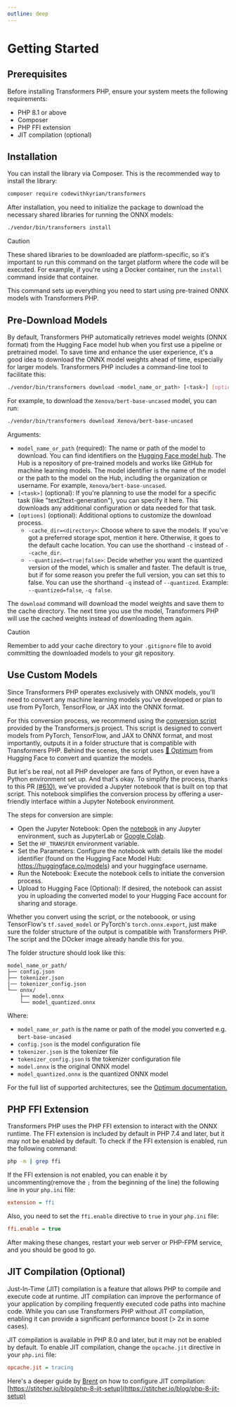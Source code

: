 ```yaml
---
outline: deep
---
```


# Getting Started

## Prerequisites

Before installing Transformers PHP, ensure your system meets the following requirements:

- PHP 8.1 or above
- Composer
- PHP FFI extension
- JIT compilation (optional)

## Installation

You can install the library via Composer. This is the recommended way to install the library:

```bash
composer require codewithkyrian/transformers
```

After installation, you need to initialize the package to download the necessary shared libraries for running the ONNX
models:

```bash
./vendor/bin/transformers install
```

> [!CAUTION]
> These shared libraries to be downloaded are platform-specific, so it's important to run this command on the target
> platform where the code will be executed. For example, if you're using a Docker container, run the `install` command
> inside that container.

This command sets up everything you need to start using pre-trained ONNX models with Transformers PHP.

## Pre-Download Models

By default, Transformers PHP automatically retrieves model weights (ONNX format) from the Hugging Face model hub when
you first use a pipeline or pretrained model. To save time and enhance the user experience, it's a good idea to download
the ONNX model weights ahead of time, especially for larger models. Transformers PHP includes a command-line tool to
facilitate this:

```bash
./vendor/bin/transformers download <model_name_or_path> [<task>] [options]

```

For example, to download the `Xenova/bert-base-uncased` model, you can run:

```bash
./vendor/bin/transformers download Xenova/bert-base-uncased
```

Arguments:

- `model_name_or_path` (required): The name or path of the model to download. You can find identifiers on the [Hugging
  Face model hub](https://huggingface.co/models?library=transformers.js). The Hub is a repository of pre-trained models
  and works like GitHub for machine learning models. The model identifier is the name of the model or the path to the
  model on the Hub, including the organization or username. For example, `Xenova/bert-base-uncased`.
- `[<task>]` (optional): If you're planning to use the model for a specific task (like "text2text-generation"), you
  can
  specify it here. This downloads any additional configuration or data needed for that task.
- `[options]` (optional): Additional options to customize the download process.
    - `-cache_dir=<directory>`: Choose where to save the models. If you've got a preferred storage spot, mention it
      here. Otherwise, it goes to the default cache location. You can use the shorthand `-c` instead of `--cache_dir`.
    - `--quantized=<true|false>`: Decide whether you want the quantized version of the model, which is smaller and
      faster. The default is true, but if for some reason you prefer the full version, you can set this to false. You
      can use the shorthand `-q` instead of `--quantized`. Example: `--quantized=false`, `-q false`.

The `download` command will download the model weights and save them to the cache directory. The next time you use the
model, Transformers PHP will use the cached weights instead of downloading them again.

> [!CAUTION]
> Remember to add your cache directory to your `.gitignore` file to avoid committing the downloaded models to your git
> repository.

## Use Custom Models

Since Transformers PHP operates exclusively with ONNX models, you'll need to convert any machine learning models you've
developed or plan to use from PyTorch, TensorFlow, or JAX into the ONNX format.

For this conversion process, we recommend using
the [conversion script](https://github.com/xenova/transformers.js/blob/main/scripts/convert.py)
provided by the Transformers.js project. This script is designed to convert models from PyTorch, TensorFlow, and JAX to
ONNX format, and most importantly, outputs it in a folder structure that is compatible with Transformers PHP. Behind the
scenes, the script uses [🤗 Optimum](https://huggingface.co/docs/optimum) from Hugging Face to convert and quantize the
models.

But let's be real, not all PHP developer are fans of Python, or even have a Python environment set up. And that's okay.
To
simplify the process, thanks to this PR [(#610)](https://github.com/xenova/transformers.js/pull/610), we've provided a
Jupyter notebook that is built on top that script. This notebook simplifies the conversion process by offering a
user-friendly interface within a Jupyter Notebook environment.

The steps for conversion are simple:

- Open the Jupyter Notebook:  Open
  the [notebook](https://github.com/CodeWithKyrian/transformers-php/blob/main/scripts/convert_upload_hf.ipynb) in any
  Jupyter environment, such as
  JupyterLab or [Google Colab](https://colab.research.google.com/drive/1_i-vSzfOfAkGA4ZeThIOzcROAnh2M918?usp=sharing).
- Set the `HF_TRANSFER` environment variable.
- Set the Parameters: Configure the notebook with details like the model identifier (found on the Hugging Face Model
  Hub: https://huggingface.co/models) and your huggingface username.
- Run the Notebook: Execute the notebook cells to initiate the conversion process.
- Upload to Hugging Face (Optional): If desired, the notebook can assist you in uploading the converted model to your
  Hugging Face account for sharing and storage.

Whether you convert using the script, or the noteboook, or using TensorFlow's `tf.saved_model` or
PyTorch's `torch.onnx.export`, just make sure the folder structure of the output is compatible with Transformers PHP.
The script and the DOcker image already handle this for you.

The folder structure should look like this:

```plaintext
model_name_or_path/
├── config.json
├── tokenizer.json
|── tokenizer_config.json
└── onnx/
    ├── model.onnx
    └── model_quantized.onnx
```

Where:

- `model_name_or_path` is the name or path of the model you converted e.g. `bert-base-uncased`
- `config.json` is the model configuration file
- `tokenizer.json` is the tokenizer file
- `tokenizer_config.json` is the tokenizer configuration file
- `model.onnx` is the original ONNX model
- `model_quantized.onnx` is the quantized ONNX model

For the full list of supported architectures, see
the [Optimum documentation.](https://huggingface.co/docs/optimum/main/en/exporters/onnx/overview)

## PHP FFI Extension

Transformers PHP uses the PHP FFI extension to interact with the ONNX runtime. The FFI extension is included by default
in PHP 7.4 and later, but it may not be enabled by default. To check if the FFI extension is enabled, run the following
command:

```bash
php -m | grep ffi
```

If the FFI extension is not enabled, you can enable it by uncommenting(remove the `;` from the beginning of the line)
the
following line in your `php.ini` file:

```ini
extension = ffi
```

Also, you need to set the `ffi.enable` directive to `true` in your `php.ini` file:

```ini
ffi.enable = true
```

After making these changes, restart your web server or PHP-FPM service, and you should be good to go.

## JIT Compilation (Optional)

Just-In-Time (JIT) compilation is a feature that allows PHP to compile and execute code at runtime. JIT compilation can
improve the performance of your application by compiling frequently executed code paths into machine code. While you
can use Transformers PHP without JIT compilation, enabling it can provide a significant performance boost (> 2x in some
cases).

JIT compilation is available in PHP 8.0 and later, but it may not be enabled by default. To enable JIT compilation,
change the `opcache.jit` directive in your `php.ini` file:

```ini
opcache.jit = tracing
```

Here's a deeper guide by [Brent](https://twitter.com/brendt_gd) on how to configure JIT
compilation: [https://stitcher.io/blog/php-8-jit-setup](https://stitcher.io/blog/php-8-jit-setup)

